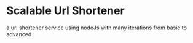 # Scalable Url Shortener
 a url shortener service using nodeJs with many iterations from basic to advanced 
